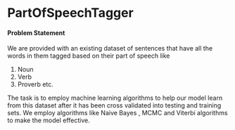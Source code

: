 # PartOfSpeechTagger

#### Problem Statement

   We are provided with an existing dataset of  sentences that have all the words in them tagged based on their part of speech like 
   
1. Noun
2. Verb
3. Proverb etc. 

The task is to employ machine learning algorithms to help our model learn from this dataset after it has been cross validated into testing and training sets.
We employ algorithms like Naive Bayes , MCMC and Viterbi algorithms to make the model effective.  
